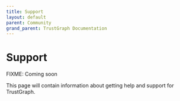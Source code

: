 ```yaml
---
title: Support
layout: default
parent: Community
grand_parent: TrustGraph Documentation
---
```


# Support

FIXME: Coming soon

This page will contain information about getting help and support for TrustGraph.